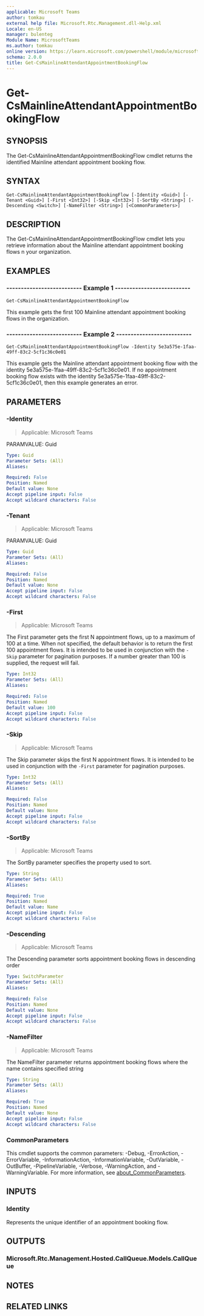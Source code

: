 ```yaml
---
applicable: Microsoft Teams
author: tomkau
external help file: Microsoft.Rtc.Management.dll-Help.xml
Locale: en-US
manager: bulenteg
Module Name: MicrosoftTeams
ms.author: tomkau
online version: https://learn.microsoft.com/powershell/module/microsoftteams/get-csmainlineattendantappointmentbookingflow
schema: 2.0.0
title: Get-CsMainlineAttendantAppointmentBookingFlow
---
```


# Get-CsMainlineAttendantAppointmentBookingFlow

## SYNOPSIS
The Get-CsMainlineAttendantAppointmentBookingFlow cmdlet returns the identified Mainline attendant appointment booking flow.

## SYNTAX

```
Get-CsMainlineAttendantAppointmentBookingFlow [-Identity <Guid>] [-Tenant <Guid>] [-First <Int32>] [-Skip <Int32>] [-SortBy <String>] [-Descending <Switch>] [-NameFilter <String>] [<CommonParameters>]
```

## DESCRIPTION
The Get-CsMainlineAttendantAppointmentBookingFlow cmdlet lets you retrieve information about the Mainline attendant appointment booking flows n your organization.

## EXAMPLES

### -------------------------- Example 1 --------------------------
```
Get-CsMainlineAttendantAppointmentBookingFlow
```

This example gets the first 100 Mainline attendant appointment booking flows in the organization.

### -------------------------- Example 2 --------------------------
```
Get-CsMainlineAttendantAppointmentBookingFlow -Identity 5e3a575e-1faa-49ff-83c2-5cf1c36c0e01
```

This example gets the Mainline attendant appointment booking flow with the identity 5e3a575e-1faa-49ff-83c2-5cf1c36c0e01. If no appointment booking flow exists with the identity 5e3a575e-1faa-49ff-83c2-5cf1c36c0e01, then this example generates an error.

## PARAMETERS

### -Identity

> Applicable: Microsoft Teams

PARAMVALUE: Guid

```yaml
Type: Guid
Parameter Sets: (All)
Aliases:

Required: False
Position: Named
Default value: None
Accept pipeline input: False
Accept wildcard characters: False
```

### -Tenant

> Applicable: Microsoft Teams

PARAMVALUE: Guid

```yaml
Type: Guid
Parameter Sets: (All)
Aliases:

Required: False
Position: Named
Default value: None
Accept pipeline input: False
Accept wildcard characters: False
```

### -First

> Applicable: Microsoft Teams

The First parameter gets the first N appointment flows, up to a maximum of 100 at a time. 
When not specified, the default behavior is to return the first 100 appointment flows. It is intended to be used in conjunction with the `-Skip` parameter for pagination purposes.
If a number greater than 100 is supplied, the request will fail.

```yaml
Type: Int32
Parameter Sets: (All)
Aliases:

Required: False
Position: Named
Default value: 100
Accept pipeline input: False
Accept wildcard characters: False
```

### -Skip

> Applicable: Microsoft Teams

The Skip parameter skips the first N appointment flows. It is intended to be used in conjunction with the `-First` parameter for pagination purposes.

```yaml
Type: Int32
Parameter Sets: (All)
Aliases:

Required: False
Position: Named
Default value: None
Accept pipeline input: False
Accept wildcard characters: False
```

### -SortBy

> Applicable: Microsoft Teams

The SortBy parameter specifies the property used to sort.

```yaml
Type: String
Parameter Sets: (All)
Aliases:

Required: True
Position: Named
Default value: Name
Accept pipeline input: False
Accept wildcard characters: False
```

### -Descending

> Applicable: Microsoft Teams

The Descending parameter sorts appointment booking flows in descending order

```yaml
Type: SwitchParameter
Parameter Sets: (All)
Aliases:

Required: False
Position: Named
Default value: None
Accept pipeline input: False
Accept wildcard characters: False
```

### -NameFilter

> Applicable: Microsoft Teams

The NameFilter parameter returns appointment booking flows where the name contains specified string

```yaml
Type: String
Parameter Sets: (All)
Aliases:

Required: True
Position: Named
Default value: None
Accept pipeline input: False
Accept wildcard characters: False
```

### CommonParameters
This cmdlet supports the common parameters: -Debug, -ErrorAction, -ErrorVariable, -InformationAction, -InformationVariable, -OutVariable, -OutBuffer, -PipelineVariable, -Verbose, -WarningAction, and -WarningVariable. For more information, see [about_CommonParameters](https://go.microsoft.com/fwlink/?LinkID=113216).

## INPUTS

### Identity
Represents the unique identifier of an appointment booking flow.

## OUTPUTS

### Microsoft.Rtc.Management.Hosted.CallQueue.Models.CallQueue

## NOTES

## RELATED LINKS

